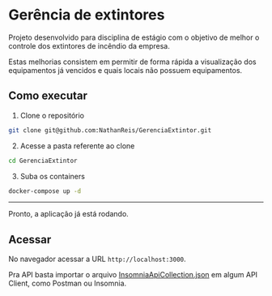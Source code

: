# Gerência de extintores

Projeto desenvolvido para disciplina de estágio com o objetivo de melhor o
controle dos extintores de incêndio da empresa.

Estas melhorias consistem em permitir de forma rápida a visualização dos
equipamentos já vencidos e quais locais não possuem equipamentos.

## Como executar

1. Clone o repositório

```bash
git clone git@github.com:NathanReis/GerenciaExtintor.git
```

2. Acesse a pasta referente ao clone

```bash
cd GerenciaExtintor
```

3. Suba os containers

```bash
docker-compose up -d
```

---

Pronto, a aplicação já está rodando.

## Acessar

No navegador acessar a URL `http://localhost:3000`.

Pra API basta importar o arquivo
[InsomniaApiCollection.json](https://github.com/NathanReis/GerenciaExtintor/blob/main/InsomniaApiCollection.json)
em algum API Client, como Postman ou Insomnia.
